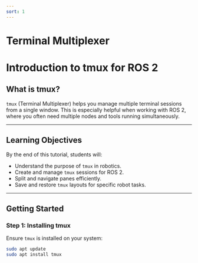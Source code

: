 ```yaml
---
sort: 1
---
```


# Terminal Multiplexer

# Introduction to tmux for ROS 2

## What is tmux?

`tmux` (Terminal Multiplexer) helps you manage multiple terminal sessions from a single window. This is especially helpful when working with ROS 2, where you often need multiple nodes and tools running simultaneously.

---

## Learning Objectives

By the end of this tutorial, students will:

- Understand the purpose of `tmux` in robotics.
- Create and manage `tmux` sessions for ROS 2.
- Split and navigate panes efficiently.
- Save and restore `tmux` layouts for specific robot tasks.

---

## Getting Started

### Step 1: Installing tmux

Ensure `tmux` is installed on your system:

```bash
sudo apt update
sudo apt install tmux
```